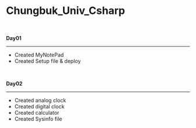 # Chungbuk_Univ_Csharp
<br>

**Day01**

---

- Created MyNotePad
- Created Setup file & deploy

<br>

**Day02**

---

- Created analog clock
- Created digital clock
- Created calculator
- Created Sysinfo file

<br>
